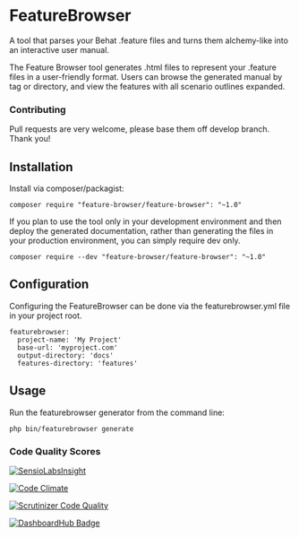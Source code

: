 # FeatureBrowser
A tool that parses your Behat .feature files and turns them alchemy-like into an interactive user manual.

The Feature Browser tool generates .html files to represent your .feature files in a user-friendly format. Users can browse the generated manual by tag or directory, and view the features with all scenario outlines expanded.

### Contributing
Pull requests are very welcome, please base them off develop branch. Thank you!

## Installation
Install via composer/packagist:
```
composer require "feature-browser/feature-browser": "~1.0"
```

If you plan to use the tool only in your development environment and then deploy the generated documentation, rather than generating the files in your production environment, you can simply require dev only.
```
composer require --dev "feature-browser/feature-browser": "~1.0"
```

## Configuration
Configuring the FeatureBrowser can be done via the featurebrowser.yml file in your project root.
```
featurebrowser:
  project-name: 'My Project'
  base-url: 'myproject.com'
  output-directory: 'docs'
  features-directory: 'features'
```

## Usage
Run the featurebrowser generator from the command line:
```
php bin/featurebrowser generate
```

### Code Quality Scores
[![SensioLabsInsight](https://insight.sensiolabs.com/projects/e3c45aee-65d9-4750-9a89-5916bc801cf8/mini.png)](https://insight.sensiolabs.com/projects/e3c45aee-65d9-4750-9a89-5916bc801cf8)

[![Code Climate](https://codeclimate.com/github/FeatureBrowser/FeatureBrowser/badges/gpa.svg)](https://codeclimate.com/github/FeatureBrowser/FeatureBrowser)

[![Scrutinizer Code Quality](https://scrutinizer-ci.com/g/FeatureBrowser/FeatureBrowser/badges/quality-score.png?b=master)](https://scrutinizer-ci.com/g/FeatureBrowser/FeatureBrowser/?branch=master)

[![DashboardHub Badge](http://dashboardhub.io/badge/5555d8e0283b52.76120295 "DashboardHub Badge")](http://dashboardhub.io/d/5555d8e0283b52.76120295)
